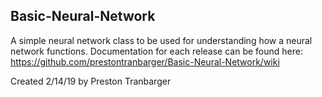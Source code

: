 ## Basic-Neural-Network
A simple neural network class to be used for understanding how a neural network functions. Documentation for each release can be found here: https://github.com/prestontranbarger/Basic-Neural-Network/wiki

Created 2/14/19 by Preston Tranbarger
